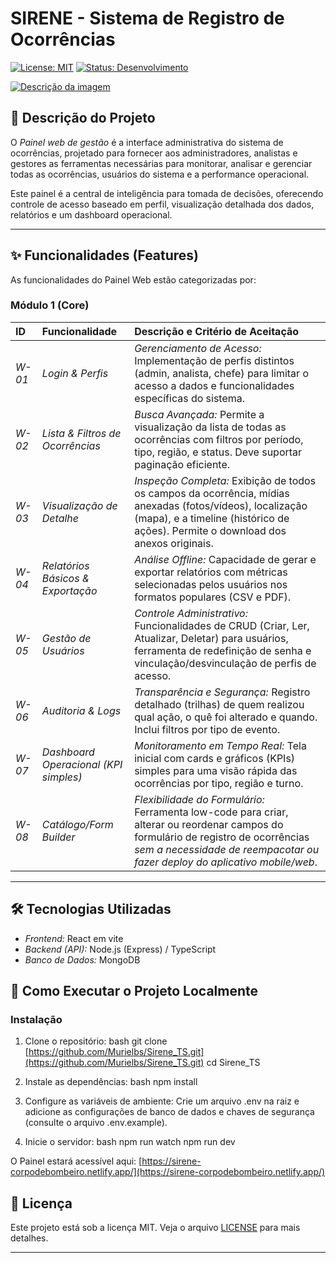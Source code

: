 # SIRENE - Sistema de Registro de Ocorrências 

[![License: MIT](https://img.shields.io/badge/License-MIT-yellow.svg)](https://opensource.org/licenses/MIT)
[![Status: Desenvolvimento](https://img.shields.io/badge/Status-Em%20Uso-green.svg)]()


[![Descrição da imagem](caminho/imagem.jpg)](blob:https://web.whatsapp.com/0eefaaf9-c16f-45c7-a93e-9a3c2da9b7e4)

## 📝 Descrição do Projeto

O *Painel web de gestão* é a interface administrativa do sistema de ocorrências, projetado para fornecer aos administradores, analistas e gestores as ferramentas necessárias para monitorar, analisar e gerenciar todas as ocorrências, usuários do sistema e a performance operacional.

Este painel é a central de inteligência para tomada de decisões, oferecendo controle de acesso baseado em perfil, visualização detalhada dos dados, relatórios e um dashboard operacional.

---

## ✨ Funcionalidades (Features)

As funcionalidades do Painel Web estão categorizadas por:

### Módulo 1 (Core)

| ID | Funcionalidade | Descrição e Critério de Aceitação |
| :--- | :--- | :--- |
| *W-01* | *Login & Perfis* | *Gerenciamento de Acesso:* Implementação de perfis distintos (admin, analista, chefe) para limitar o acesso a dados e funcionalidades específicas do sistema. |
| *W-02* | *Lista & Filtros de Ocorrências* | *Busca Avançada:* Permite a visualização da lista de todas as ocorrências com filtros por período, tipo, região, e status. Deve suportar paginação eficiente. |
| *W-03* | *Visualização de Detalhe* | *Inspeção Completa:* Exibição de todos os campos da ocorrência, mídias anexadas (fotos/vídeos), localização (mapa), e a timeline (histórico de ações). Permite o download dos anexos originais. |
| *W-04* | *Relatórios Básicos & Exportação* | *Análise Offline:* Capacidade de gerar e exportar relatórios com métricas selecionadas pelos usuários nos formatos populares (CSV e PDF). |
| *W-05* | *Gestão de Usuários* | *Controle Administrativo:* Funcionalidades de CRUD (Criar, Ler, Atualizar, Deletar) para usuários, ferramenta de redefinição de senha e vinculação/desvinculação de perfis de acesso. |
| *W-06* | *Auditoria & Logs* | *Transparência e Segurança:* Registro detalhado (trilhas) de quem realizou qual ação, o quê foi alterado e quando. Inclui filtros por tipo de evento. |
| *W-07* | *Dashboard Operacional (KPI simples)* | *Monitoramento em Tempo Real:* Tela inicial com cards e gráficos (KPIs) simples para uma visão rápida das ocorrências por tipo, região e turno. |
| *W-08* | *Catálogo/Form Builder* | *Flexibilidade do Formulário:* Ferramenta low-code para criar, alterar ou reordenar campos do formulário de registro de ocorrências *sem a necessidade de reempacotar ou fazer deploy do aplicativo mobile/web*. |

---

## 🛠️ Tecnologias Utilizadas

* *Frontend:* React em vite
* *Backend (API):* Node.js (Express) / TypeScript
* *Banco de Dados:* MongoDB

## 🚀 Como Executar o Projeto Localmente

### Instalação

1.  Clone o repositório:
    bash
    git clone [https://github.com/Murielbs/Sirene_TS.git](https://github.com/Murielbs/Sirene_TS.git)
    cd Sirene_TS
    

2.  Instale as dependências:
    bash
    npm install
    

3.  Configure as variáveis de ambiente:
    Crie um arquivo .env na raiz e adicione as configurações de banco de dados e chaves de segurança (consulte o arquivo .env.example).

4.  Inicie o servidor:
    bash
    npm run watch
    npm run dev
    

O Painel estará acessível aqui: [https://sirene-corpodebombeiro.netlify.app/](https://sirene-corpodebombeiro.netlify.app/)


## 📄 Licença

Este projeto está sob a licença MIT. Veja o arquivo [LICENSE](LICENSE) para mais detalhes.

---
